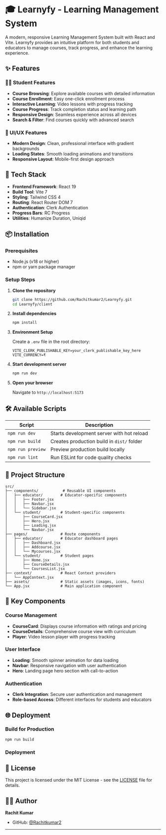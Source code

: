 # 🎓 Learnyfy - Learning Management System

A modern, responsive Learning Management System built with React and Vite. Learnyfy provides an intuitive platform for both students and educators to manage courses, track progress, and enhance the learning experience.



## ✨ Features

### 👨‍🎓 Student Features
- **Course Browsing**: Explore available courses with detailed information
- **Course Enrollment**: Easy one-click enrollment process
- **Interactive Learning**: Video lessons with progress tracking
- **Course Progress**: Track completion status and learning path
- **Responsive Design**: Seamless experience across all devices
- **Search & Filter**: Find courses quickly with advanced search

### 🎨 UI/UX Features
- **Modern Design**: Clean, professional interface with gradient backgrounds
- **Loading States**: Smooth loading animations and transitions
- **Responsive Layout**: Mobile-first design approach

## 🚀 Tech Stack

- **Frontend Framework**: React 19
- **Build Tool**: Vite 7
- **Styling**: Tailwind CSS 4
- **Routing**: React Router DOM 7
- **Authentication**: Clerk Authentication
- **Progress Bars**: RC Progress
- **Utilities**: Humanize Duration, Uniqid

## 📦 Installation

### Prerequisites
- Node.js (v18 or higher)
- npm or yarn package manager

### Setup Steps

1. **Clone the repository**
   ```bash
   git clone https://github.com/Rachitkumar2/Learnyfy.git
   cd Learnyfy/client
   ```

2. **Install dependencies**
   ```bash
   npm install
   ```

3. **Environment Setup**
   
   Create a `.env` file in the root directory:
   ```env
   VITE_CLERK_PUBLISHABLE_KEY=your_clerk_publishable_key_here
   VITE_CURRENCY=₹
   ```

4. **Start development server**
   ```bash
   npm run dev
   ```

5. **Open your browser**
   
   Navigate to `http://localhost:5173`

## 🛠️ Available Scripts

| Script | Description |
|--------|-------------|
| `npm run dev` | Starts development server with hot reload |
| `npm run build` | Creates production build in `dist/` folder |
| `npm run preview` | Preview production build locally |
| `npm run lint` | Run ESLint for code quality checks |

## 📁 Project Structure

```
src/
├── components/           # Reusable UI components
│   ├── educator/        # Educator-specific components
│   │   ├── Footer.jsx
│   │   ├── Navbar.jsx
│   │   └── Sidebar.jsx
│   └── student/         # Student-specific components
│       ├── CourseCard.jsx
│       ├── Hero.jsx
│       ├── Loading.jsx
│       └── Navbar.jsx
├── pages/               # Route components
│   ├── educator/        # Educator dashboard pages
│   │   ├── Dashboard.jsx
│   │   ├── Addcourse.jsx
│   │   └── Mycourses.jsx
│   └── student/         # Student pages
│       ├── Home.jsx
│       ├── CourseDetails.jsx
│       └── CoursesList.jsx
├── context/             # React Context providers
│   └── AppContext.jsx
├── assets/              # Static assets (images, icons, fonts)
└── App.jsx              # Main application component
```

## 🎯 Key Components

### Course Management
- **CourseCard**: Displays course information with ratings and pricing
- **CourseDetails**: Comprehensive course view with curriculum
- **Player**: Video lesson player with progress tracking

### User Interface
- **Loading**: Smooth spinner animation for data loading
- **Navbar**: Responsive navigation with user authentication
- **Hero**: Landing page hero section with call-to-action

### Authentication
- **Clerk Integration**: Secure user authentication and management
- **Role-based Access**: Different interfaces for students and educators

## 🌐 Deployment

### Build for Production
```bash
npm run build
```

### Deployment 




## 📝 License

This project is licensed under the MIT License - see the [LICENSE](LICENSE) file for details.

## 👨‍💻 Author

**Rachit Kumar**
- GitHub: [@Rachitkumar2](https://github.com/Rachitkumar2)


---
